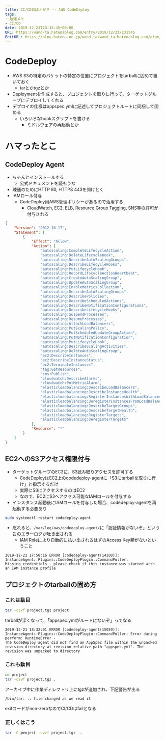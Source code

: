 ```yaml
---
title: CI/CDおぼえがき -- AWS CodeDeploy
tags:
- 勉強メモ
- CI/CD
date: 2019-12-23T23:15:45+09:00
URL: https://wand-ta.hatenablog.com/entry/2019/12/23/231545
EditURL: https://blog.hatena.ne.jp/wand_ta/wand-ta.hatenablog.com/atom/entry/26006613488266875
---
```




# CodeDeploy

- AWS S3の特定のバケットの特定の位置にプロジェクトをtarballに固めて置いておく
    - tarとかtgzとか
- Deploymentを作成すると、プロジェクトを取りに行って、ターゲットグループにデプロイしてくれる
- デプロイの仕様はappspec.ymlに記述してプロジェクトルートに同梱して固める
    - いろいろなhookスクリプトを書ける
        - ミドルウェアの再起動とか


# ハマったとこ

## CodeDeploy Agent

- ちゃんとインストールする
    - 公式ドキュメントを読もうな
- 疎通のためにHTTP 80, HTTPS 443を開けとく
- IAMロール付与
    - CodeDeploy用AWS管理ポリシーがあるので活用する
        - CloudWatch, EC2, ELB, Resource Group Tagging, SNS等の許可が付与される

```json
{
    "Version": "2012-10-17",
    "Statement": [
        {
            "Effect": "Allow",
            "Action": [
                "autoscaling:CompleteLifecycleAction",
                "autoscaling:DeleteLifecycleHook",
                "autoscaling:DescribeAutoScalingGroups",
                "autoscaling:DescribeLifecycleHooks",
                "autoscaling:PutLifecycleHook",
                "autoscaling:RecordLifecycleActionHeartbeat",
                "autoscaling:CreateAutoScalingGroup",
                "autoscaling:UpdateAutoScalingGroup",
                "autoscaling:EnableMetricsCollection",
                "autoscaling:DescribeAutoScalingGroups",
                "autoscaling:DescribePolicies",
                "autoscaling:DescribeScheduledActions",
                "autoscaling:DescribeNotificationConfigurations",
                "autoscaling:DescribeLifecycleHooks",
                "autoscaling:SuspendProcesses",
                "autoscaling:ResumeProcesses",
                "autoscaling:AttachLoadBalancers",
                "autoscaling:PutScalingPolicy",
                "autoscaling:PutScheduledUpdateGroupAction",
                "autoscaling:PutNotificationConfiguration",
                "autoscaling:PutLifecycleHook",
                "autoscaling:DescribeScalingActivities",
                "autoscaling:DeleteAutoScalingGroup",
                "ec2:DescribeInstances",
                "ec2:DescribeInstanceStatus",
                "ec2:TerminateInstances",
                "tag:GetResources",
                "sns:Publish",
                "cloudwatch:DescribeAlarms",
                "cloudwatch:PutMetricAlarm",
                "elasticloadbalancing:DescribeLoadBalancers",
                "elasticloadbalancing:DescribeInstanceHealth",
                "elasticloadbalancing:RegisterInstancesWithLoadBalancer",
                "elasticloadbalancing:DeregisterInstancesFromLoadBalancer",
                "elasticloadbalancing:DescribeTargetGroups",
                "elasticloadbalancing:DescribeTargetHealth",
                "elasticloadbalancing:RegisterTargets",
                "elasticloadbalancing:DeregisterTargets"
            ],
            "Resource": "*"
        }
    ]
}
```


## EC2へのS3アクセス権限付与

- ターゲットグループのEC2に、S3読み取りアクセスを許可する
    - CodeDeployはEC2上のcodedeploy-agentに「S3にtarballを取りに行け」と指示するだけ
    - 実際にS3にアクセスするのはEC2
    - なので、EC2にS3へアクセス可能なIAMロールを付与する
- インスタンス起動後にIAMロールを付与した場合、codedeploy-agentを再起動する必要あり

```sh
sudo systemctl restart codedeploy-agent
```

- 忘れると、`/var/log/aws/codedeploy-agent/`に「認証情報がないぞ」という旨のエラーログが吐き出される
    - IAM Roleにより自動的に払い出されるはずのAccess Key類がないということ


```
2019-12-21 17:58:16 ERROR [codedeploy-agent(14200)]: InstanceAgent::Plugins::CodeDeployPlugin::CommandPoller: 
Missing credentials - please check if this instance was started with an IAM instance profile
```


## プロジェクトのtarballの固め方

### これは駄目 ###

```sh
tar -czvf project.tgz project
```

tarballが深くなって、「appspec.ymlがルートにないぞ」ってなる

```
2019-12-21 18:32:01 ERROR [codedeploy-agent(15059)]: InstanceAgent::Plugins::CodeDeployPlugin::CommandPoller: Error during perform: RuntimeError - 
The CodeDeploy agent did not find an AppSpec file within the unpacked revision directory at revision-relative path "appspec.yml". The revision was unpacked to directory
```


### これも駄目 ###

```sh
cd project
tar -czvf project.tgz .
```

アーカイブ中に作業ディレクトリ上にtgzが追加され、下記警告が出る

```
/bin/tar: .: file changed as we read it
```

exitコードがnon-zeroなのでCI/CDはfailとなる

### 正しくはこう ###

```sh
tar -C peoject -cvzf project.tgz  .
```
